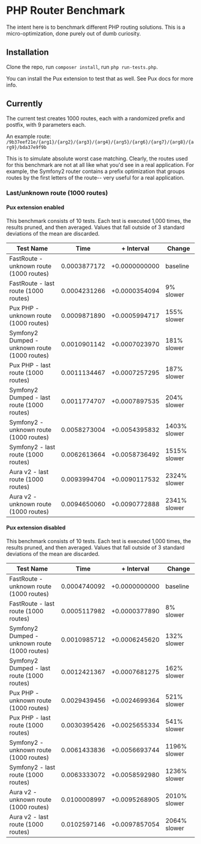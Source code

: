 PHP Router Benchmark
====================

The intent here is to benchmark different PHP routing solutions. This is a micro-optimization, done purely out of 
dumb curiosity.


Installation
------------

Clone the repo, run `composer install`, run `php run-tests.php`.

You can install the Pux extension to test that as well. See Pux docs for more info.


Currently
---------

The current test creates 1000 routes, each with a randomized prefix and postfix, with 9 parameters each.

An example route: `/9b37eef21e/{arg1}/{arg2}/{arg3}/{arg4}/{arg5}/{arg6}/{arg7}/{arg8}/{arg9}/bda37e9f9b`

This is to simulate absolute worst case matching. Clearly, the routes used for this benchmark are not 
at all like what you'd see in a real application. For example, the Symfony2 router contains a prefix 
optimization that groups routes by the first letters of the route-- very useful for a real application.


### Last/unknown route (1000 routes)

#### Pux extension enabled 

This benchmark consists of 10 tests. Each test is executed 1,000 times, the results pruned, and then averaged. Values that fall outside of 3 standard deviations of the mean are discarded.

Test Name | Time | + Interval | Change
--------- | ---- | ---------- | ------
FastRoute - unknown route (1000 routes) | 0.0003877172 | +0.0000000000 | baseline
FastRoute - last route (1000 routes) | 0.0004231266 | +0.0000354094 | 9% slower
Pux PHP - unknown route (1000 routes) | 0.0009871890 | +0.0005994717 | 155% slower
Symfony2 Dumped - unknown route (1000 routes) | 0.0010901142 | +0.0007023970 | 181% slower
Pux PHP - last route (1000 routes) | 0.0011134467 | +0.0007257295 | 187% slower
Symfony2 Dumped - last route (1000 routes) | 0.0011774707 | +0.0007897535 | 204% slower
Symfony2 - unknown route (1000 routes) | 0.0058273004 | +0.0054395832 | 1403% slower
Symfony2 - last route (1000 routes) | 0.0062613664 | +0.0058736492 | 1515% slower
Aura v2 - last route (1000 routes) | 0.0093994704 | +0.0090117532 | 2324% slower
Aura v2 - unknown route (1000 routes) | 0.0094650060 | +0.0090772888 | 2341% slower


#### Pux extension disabled

This benchmark consists of 10 tests. Each test is executed 1,000 times, the results pruned, and then averaged. Values that fall outside of 3 standard deviations of the mean are discarded.

Test Name | Time | + Interval | Change
--------- | ---- | ---------- | ------
FastRoute - unknown route (1000 routes) | 0.0004740092 | +0.0000000000 | baseline
FastRoute - last route (1000 routes) | 0.0005117982 | +0.0000377890 | 8% slower
Symfony2 Dumped - unknown route (1000 routes) | 0.0010985712 | +0.0006245620 | 132% slower
Symfony2 Dumped - last route (1000 routes) | 0.0012421367 | +0.0007681275 | 162% slower
Pux PHP - unknown route (1000 routes) | 0.0029439456 | +0.0024699364 | 521% slower
Pux PHP - last route (1000 routes) | 0.0030395426 | +0.0025655334 | 541% slower
Symfony2 - unknown route (1000 routes) | 0.0061433836 | +0.0056693744 | 1196% slower
Symfony2 - last route (1000 routes) | 0.0063333072 | +0.0058592980 | 1236% slower
Aura v2 - unknown route (1000 routes) | 0.0100008997 | +0.0095268905 | 2010% slower
Aura v2 - last route (1000 routes) | 0.0102597146 | +0.0097857054 | 2064% slower

